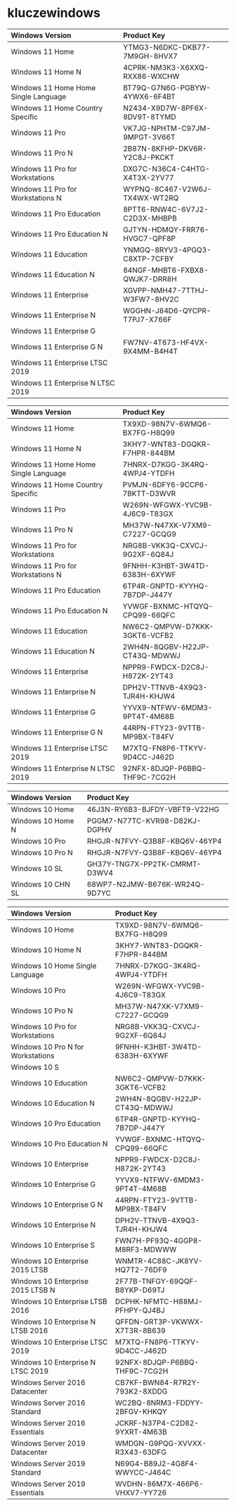 # kluczewindows
 
<table>
<thead>
<tr>
<th align="left">Windows Version</th>
<th align="left">Product Key</th>
</tr>
</thead>
<tbody>
<tr>
<td align="left">Windows 11 Home</td>
<td align="left">YTMG3-N6DKC-DKB77-7M9GH-8HVX7</td>
</tr>
<tr>
<td align="left">Windows 11 Home N</td>
<td align="left">4CPRK-NM3K3-X6XXQ-RXX86-WXCHW</td>
</tr>
<tr>
<td align="left">Windows 11 Home Home Single Language</td>
<td align="left">BT79Q-G7N6G-PGBYW-4YWX6-6F4BT</td>
</tr>
<tr>
<td align="left">Windows 11 Home Country Specific</td>
<td align="left">N2434-X9D7W-8PF6X-8DV9T-8TYMD</td>
</tr>
<tr>
<td align="left">Windows 11 Pro</td>
<td align="left">VK7JG-NPHTM-C97JM-9MPGT-3V66T</td>
</tr>
<tr>
<td align="left">Windows 11 Pro N</td>
<td align="left">2B87N-8KFHP-DKV6R-Y2C8J-PKCKT</td>
</tr>
<tr>
<td align="left">Windows 11 Pro for Workstations</td>
<td align="left">DXG7C-N36C4-C4HTG-X4T3X-2YV77</td>
</tr>
<tr>
<td align="left">Windows 11 Pro for Workstations N</td>
<td align="left">WYPNQ-8C467-V2W6J-TX4WX-WT2RQ</td>
</tr>
<tr>
<td align="left">Windows 11 Pro Education</td>
<td align="left">8PTT6-RNW4C-6V7J2-C2D3X-MHBPB</td>
</tr>
<tr>
<td align="left">Windows 11 Pro Education N</td>
<td align="left">GJTYN-HDMQY-FRR76-HVGC7-QPF8P</td>
</tr>
<tr>
<td align="left">Windows 11 Education</td>
<td align="left">YNMGQ-8RYV3-4PGQ3-C8XTP-7CFBY</td>
</tr>
<tr>
<td align="left">Windows 11 Education N</td>
<td align="left">84NGF-MHBT6-FXBX8-QWJK7-DRR8H</td>
</tr>
<tr>
<td align="left">Windows 11 Enterprise</td>
<td align="left">XGVPP-NMH47-7TTHJ-W3FW7-8HV2C</td>
</tr>
<tr>
<td align="left">Windows 11 Enterprise N</td>
<td align="left">WGGHN-J84D6-QYCPR-T7PJ7-X766F</td>
</tr>
<tr>
<td align="left">Windows 11 Enterprise G</td>
<td align="left"></td>
</tr>
<tr>
<td align="left">Windows 11 Enterprise G N</td>
<td align="left">FW7NV-4T673-HF4VX-9X4MM-B4H4T</td>
</tr>
<tr>
<td align="left">Windows 11 Enterprise LTSC 2019</td>
<td align="left"></td>
</tr>
<tr>
<td align="left">Windows 11 Enterprise N LTSC 2019</td>
<td align="left"></td>
</tr>
</tbody>
</table>
<table>
<thead>
<tr>
<th align="left">Windows Version</th>
<th align="left">Product Key</th>
</tr>
</thead>
<tbody>
<tr>
<td align="left">Windows 11 Home</td>
<td align="left">TX9XD-98N7V-6WMQ6-BX7FG-H8Q99</td>
</tr>
<tr>
<td align="left">Windows 11 Home N</td>
<td align="left">3KHY7-WNT83-DGQKR-F7HPR-844BM</td>
</tr>
<tr>
<td align="left">Windows 11 Home Home Single Language</td>
<td align="left">7HNRX-D7KGG-3K4RQ-4WPJ4-YTDFH</td>
</tr>
<tr>
<td align="left">Windows 11 Home Country Specific</td>
<td align="left">PVMJN-6DFY6-9CCP6-7BKTT-D3WVR</td>
</tr>
<tr>
<td align="left">Windows 11 Pro</td>
<td align="left">W269N-WFGWX-YVC9B-4J6C9-T83GX</td>
</tr>
<tr>
<td align="left">Windows 11 Pro N</td>
<td align="left">MH37W-N47XK-V7XM9-C7227-GCQG9</td>
</tr>
<tr>
<td align="left">Windows 11 Pro for Workstations</td>
<td align="left">NRG8B-VKK3Q-CXVCJ-9G2XF-6Q84J</td>
</tr>
<tr>
<td align="left">Windows 11 Pro for Workstations N</td>
<td align="left">9FNHH-K3HBT-3W4TD-6383H-6XYWF</td>
</tr>
<tr>
<td align="left">Windows 11 Pro Education</td>
<td align="left">6TP4R-GNPTD-KYYHQ-7B7DP-J447Y</td>
</tr>
<tr>
<td align="left">Windows 11 Pro Education N</td>
<td align="left">YVWGF-BXNMC-HTQYQ-CPQ99-66QFC</td>
</tr>
<tr>
<td align="left">Windows 11 Education</td>
<td align="left">NW6C2-QMPVW-D7KKK-3GKT6-VCFB2</td>
</tr>
<tr>
<td align="left">Windows 11 Education N</td>
<td align="left">2WH4N-8QGBV-H22JP-CT43Q-MDWWJ</td>
</tr>
<tr>
<td align="left">Windows 11 Enterprise</td>
<td align="left">NPPR9-FWDCX-D2C8J-H872K-2YT43</td>
</tr>
<tr>
<td align="left">Windows 11 Enterprise N</td>
<td align="left">DPH2V-TTNVB-4X9Q3-TJR4H-KHJW4</td>
</tr>
<tr>
<td align="left">Windows 11 Enterprise G</td>
<td align="left">YYVX9-NTFWV-6MDM3-9PT4T-4M68B</td>
</tr>
<tr>
<td align="left">Windows 11 Enterprise G N</td>
<td align="left">44RPN-FTY23-9VTTB-MP9BX-T84FV</td>
</tr>
<tr>
<td align="left">Windows 11 Enterprise LTSC 2019</td>
<td align="left">M7XTQ-FN8P6-TTKYV-9D4CC-J462D</td>
</tr>
<tr>
<td align="left">Windows 11 Enterprise N LTSC 2019</td>
<td align="left">92NFX-8DJQP-P6BBQ-THF9C-7CG2H</td>
</tr>
</tbody>
</table>
<table>
<thead>
<tr>
<th align="left">Windows Version</th>
<th align="left">Product Key</th>
</tr>
</thead>
<tbody>
<tr>
<td align="left">Windows 10 Home</td>
<td align="left">46J3N-RY6B3-BJFDY-VBFT9-V22HG</td>
</tr>
<tr>
<td align="left">Windows 10 Home N</td>
<td align="left">PGGM7-N77TC-KVR98-D82KJ-DGPHV</td>
</tr>
<tr>
<td align="left">Windows 10 Pro</td>
<td align="left">RHGJR-N7FVY-Q3B8F-KBQ6V-46YP4</td>
</tr>
<tr>
<td align="left">Windows 10 Pro N</td>
<td align="left">RHGJR-N7FVY-Q3B8F-KBQ6V-46YP4</td>
</tr>
<tr>
<td align="left">Windows 10 SL</td>
<td align="left">GH37Y-TNG7X-PP2TK-CMRMT-D3WV4</td>
</tr>
<tr>
<td align="left">Windows 10 CHN SL</td>
<td align="left">68WP7-N2JMW-B676K-WR24Q-9D7YC</td>
</tr>
</tbody>
</table>
<table>
<thead>
<tr>
<th align="left">Windows Version</th>
<th align="left">Product Key</th>
</tr>
</thead>
<tbody>
<tr>
<td align="left">Windows 10 Home</td>
<td align="left">TX9XD-98N7V-6WMQ6-BX7FG-H8Q99</td>
</tr>
<tr>
<td align="left">Windows 10 Home N</td>
<td align="left">3KHY7-WNT83-DGQKR-F7HPR-844BM</td>
</tr>
<tr>
<td align="left">Windows 10 Home Single Language</td>
<td align="left">7HNRX-D7KGG-3K4RQ-4WPJ4-YTDFH</td>
</tr>
<tr>
<td align="left">Windows 10 Pro</td>
<td align="left">W269N-WFGWX-YVC9B-4J6C9-T83GX</td>
</tr>
<tr>
<td align="left">Windows 10 Pro N</td>
<td align="left">MH37W-N47XK-V7XM9-C7227-GCQG9</td>
</tr>
<tr>
<td align="left">Windows 10 Pro for Workstations</td>
<td align="left">NRG8B-VKK3Q-CXVCJ-9G2XF-6Q84J</td>
</tr>
<tr>
<td align="left">Windows 10 Pro N for Workstations</td>
<td align="left">9FNHH-K3HBT-3W4TD-6383H-6XYWF</td>
</tr>
<tr>
<td align="left">Windows 10 S</td>
<td align="left"></td>
</tr>
<tr>
<td align="left">Windows 10 Education</td>
<td align="left">NW6C2-QMPVW-D7KKK-3GKT6-VCFB2</td>
</tr>
<tr>
<td align="left">Windows 10 Education N</td>
<td align="left">2WH4N-8QGBV-H22JP-CT43Q-MDWWJ</td>
</tr>
<tr>
<td align="left">Windows 10 Pro Education</td>
<td align="left">6TP4R-GNPTD-KYYHQ-7B7DP-J447Y</td>
</tr>
<tr>
<td align="left">Windows 10 Pro Education N</td>
<td align="left">YVWGF-BXNMC-HTQYQ-CPQ99-66QFC</td>
</tr>
<tr>
<td align="left">Windows 10 Enterprise</td>
<td align="left">NPPR9-FWDCX-D2C8J-H872K-2YT43</td>
</tr>
<tr>
<td align="left">Windows 10 Enterprise G</td>
<td align="left">YYVX9-NTFWV-6MDM3-9PT4T-4M68B</td>
</tr>
<tr>
<td align="left">Windows 10 Enterprise G N</td>
<td align="left">44RPN-FTY23-9VTTB-MP9BX-T84FV</td>
</tr>
<tr>
<td align="left">Windows 10 Enterprise N</td>
<td align="left">DPH2V-TTNVB-4X9Q3-TJR4H-KHJW4</td>
</tr>
<tr>
<td align="left">Windows 10 Enterprise S</td>
<td align="left">FWN7H-PF93Q-4GGP8-M8RF3-MDWWW</td>
</tr>
<tr>
<td align="left">Windows 10 Enterprise 2015 LTSB</td>
<td align="left">WNMTR-4C88C-JK8YV-HQ7T2-76DF9</td>
</tr>
<tr>
<td align="left">Windows 10 Enterprise 2015 LTSB N</td>
<td align="left">2F77B-TNFGY-69QQF-B8YKP-D69TJ</td>
</tr>
<tr>
<td align="left">Windows 10 Enterprise LTSB 2016</td>
<td align="left">DCPHK-NFMTC-H88MJ-PFHPY-QJ4BJ</td>
</tr>
<tr>
<td align="left">Windows 10 Enterprise N LTSB 2016</td>
<td align="left">QFFDN-GRT3P-VKWWX-X7T3R-8B639</td>
</tr>
<tr>
<td align="left">Windows 10 Enterprise LTSC 2019</td>
<td align="left">M7XTQ-FN8P6-TTKYV-9D4CC-J462D</td>
</tr>
<tr>
<td align="left">Windows 10 Enterprise N LTSC 2019</td>
<td align="left">92NFX-8DJQP-P6BBQ-THF9C-7CG2H</td>
</tr>
<tr>
<td align="left">Windows Server 2016 Datacenter</td>
<td align="left">CB7KF-BWN84-R7R2Y-793K2-8XDDG</td>
</tr>
<tr>
<td align="left">Windows Server 2016 Standard</td>
<td align="left">WC2BQ-8NRM3-FDDYY-2BFGV-KHKQY</td>
</tr>
<tr>
<td align="left">Windows Server 2016 Essentials</td>
<td align="left">JCKRF-N37P4-C2D82-9YXRT-4M63B</td>
</tr>
<tr>
<td align="left">Windows Server 2019 Datacenter</td>
<td align="left">WMDGN-G9PQG-XVVXX-R3X43-63DFG</td>
</tr>
<tr>
<td align="left">Windows Server 2019 Standard</td>
<td align="left">N69G4-B89J2-4G8F4-WWYCC-J464C</td>
</tr>
<tr>
<td align="left">Windows Server 2019 Essentials</td>
<td align="left">WVDHN-86M7X-466P6-VHXV7-YY726</td>
</tr>
</tbody>
</table>